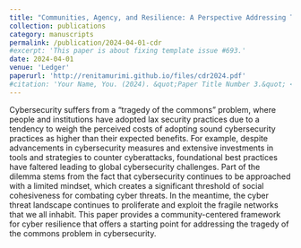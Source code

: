 ```yaml
---
title: "Communities, Agency, and Resilience: A Perspective Addressing Tragedy of the Cyber Commons"
collection: publications
category: manuscripts
permalink: /publication/2024-04-01-cdr
#excerpt: 'This paper is about fixing template issue #693.'
date: 2024-04-01
venue: 'Ledger'
paperurl: 'http://renitamurimi.github.io/files/cdr2024.pdf'
#citation: 'Your Name, You. (2024). &quot;Paper Title Number 3.&quot; <i>GitHub Journal of Bugs</i>. 1(3).'
---
```


Cybersecurity suffers from a “tragedy of the commons” problem, where people and institutions have adopted lax security practices due to a tendency to weigh the perceived costs of adopting sound cybersecurity practices as higher than their expected benefits. For example, despite advancements in cybersecurity measures and extensive investments in tools and strategies to counter cyberattacks, foundational best practices have faltered leading to global cybersecurity challenges. Part of the dilemma stems from the fact that cybersecurity continues to be approached with a limited mindset, which creates a significant threshold of social cohesiveness for combating cyber threats. In the meantime, the cyber threat landscape continues to proliferate and exploit the fragile networks that we all inhabit. This paper provides a community-centered framework for cyber resilience that offers a starting point for addressing the tragedy of the commons problem in cybersecurity. 
